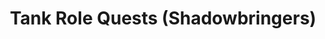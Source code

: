 ---
layout: quest-table
expansion: Role Quests
title: Tank Role Quests (Shadowbringers)
permalink: /quests/role/shadowbringers/tank
links:
  next: /quests/role/endwalker/tank
quests:
  - name: The Man with Too Many Scars
    level: 70
    rowId: 68779
    questId: LucKba101_03243
    genre: Tank Role Quests (Shadowbringers)
    icon: '71140'
    issuer:
      location: The Crystarium
      coords: (10.5, 16.2)
      name: Granson
    steps:
      - location: Lakeland
        coords: (36.2, 29.6)
        name: Rendezvous with Granson in Lakeland.
      - location: Lakeland
        coords: (30.4, 25.5)
        name: Stand watch for sin eaters.
      - location: Lakeland
        coords: (30.4, 25.5)
        name: Speak with Granson.
      - location: Lakeland
        coords: (34.2, 16.4)
        name: Stand watch for sin eaters.
      - location: Lakeland
        coords: (34.2, 16.5)
        name: Speak with Granson.
      - location: The Crystarium
        coords: (10.5, 16.2)
        name: Speak with Granson in the Crystarium.
    requires:
      - name: Warrior of Darkness
        level: 71
        rowId: 68837
        questId: LucKma402_03301
        genre: Shadowbringers
        icon: '71000'
    partQuestNo: 1
  - name: Shaped by Tragedy
    level: 72
    rowId: 68780
    questId: LucKba111_03244
    genre: Tank Role Quests (Shadowbringers)
    icon: '71140'
    issuer:
      location: The Crystarium
      coords: (10.5, 16.2)
      name: Granson
    steps:
      - location: Kholusia
        coords: (16.5, 28.4)
        name: Rendezvous with Granson in Kholusia.
      - location: Kholusia
        coords: (15.5, 29.6)
        name: Question the residents of Wright.
      - location: Kholusia
        coords: (16.5, 28.4)
        name: Speak with Granson.
    partQuestNo: 2
  - name: Defined by Loss
    level: 74
    rowId: 68781
    questId: LucKba121_03245
    genre: Tank Role Quests (Shadowbringers)
    icon: '71140'
    issuer:
      location: Kholusia
      coords: (16.5, 28.4)
      name: Granson
    steps:
      - location: Eulmore
        coords: (12.3, 10.0)
        name: Speak with the industrious trader in Eulmore.
      - location: Kholusia
        coords: (16.5, 28.4)
        name: Speak with Granson in Wright.
      - location: Amh Araeng
        coords: (26.9, 17.5)
        name: Rendezvous with Granson in Amh Araeng.
      - location: Amh Araeng
        coords: (27.4, 16.1)
        name: Question the residents of Mord Souq.
      - location: Amh Araeng
        coords: (26.3, 15.7)
        name: Speak with Granson.
      - location: Amh Araeng
        coords: (30.7, 26.0)
        name: 'Search for the enterprising scavenger. '
      - location: Amh Araeng
        coords: (32.6, 27.9)
        name: Slay the sin eater.
      - location: Amh Araeng
        coords: (27.3, 26.5)
        name: Rendezvous with Granson.
      - location: Amh Araeng
        coords: (27.4, 15.6)
        name: Speak with Granson in Mord Souq.
    partQuestNo: 3
  - name: The Princess and Her Knight
    level: 76
    rowId: 68782
    questId: LucKba131_03246
    genre: Tank Role Quests (Shadowbringers)
    icon: '71140'
    issuer:
      location: Amh Araeng
      coords: (27.4, 15.6)
      name: Granson
    steps:
      - location: Il Mheg
        coords: (13.6, 31.4)
        name: Rendezvous with Granson in Il Mheg.
      - location: Il Mheg
        coords: (21.4, 4.2)
        name: Question the residents of Pla Enni.
      - location: Il Mheg
        coords: (19.6, 4.7)
        name: Speak with Granson.
      - location: Il Mheg
        coords: (22.7, 4.0)
        name: Search for Sul Oul.
      - location: Il Mheg
        coords: (29.0, 11.2)
        name: Stand watch for wild beasts.
      - location: Il Mheg
        coords: (22.7, 4.0)
        name: Speak with Sul Oul.
    partQuestNo: 4
  - name: The Hardened Heart
    level: 78
    rowId: 68783
    questId: LucKba141_03247
    genre: Tank Role Quests (Shadowbringers)
    icon: '71140'
    issuer:
      location: Il Mheg
      coords: (22.7, 4.0)
      name: Sul Oul
    steps:
      - location: Il Mheg
        coords: (20.1, 16.4)
        name: Rendezvous with Sul Oul at Lyhe Ghiah.
      - location: Il Mheg
        coords: (20.1, 16.4)
        name: Speak with Sul Oul.
      - location: Il Mheg
        coords: (22.7, 4.0)
        name: Speak with Sul Oul at Pla Enni.
    soloDuty: null
    partQuestNo: 5
  - name: To Have Loved and Lost
    level: 80
    rowId: 68784
    questId: LucKba151_03248
    genre: Tank Role Quests (Shadowbringers)
    icon: '71140'
    issuer:
      location: Il Mheg
      coords: (22.7, 4.0)
      name: Sul Oul
    steps:
      - location: Il Mheg
        coords: (5.1, 20.4)
        name: Use the mushroom powder to reveal the hidden coffer.
      - location: Il Mheg
        coords: (5.1, 20.4)
        name: Use the mushroom powder to reveal the hidden coffer.
      - location: Il Mheg
        coords: (22.7, 4.0)
        name: Speak with Sul Oul at Pla Enni.
      - location: The Crystarium
        coords: (10.5, 16.2)
        name: Speak with Granson in the Crystarium.
    soloDuty:
      levelSync: 80
      timeLimit: 30
    unlocks:
      - id: 2301
        name: Speaker for the Righteous
        type: achievement
    partQuestNo: 6

---